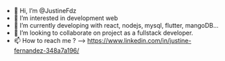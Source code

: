 - 👋 Hi, I’m @JustineFdz
- 👀 I’m interested in development web
- 🌱 I’m currently developing with react, nodejs, mysql, flutter, mangoDB...
- 💞️ I’m looking to collaborate on project as a fullstack developer.
- 📫 How to reach me ? --> https://www.linkedin.com/in/justine-fernandez-348a7a196/

<!---
JustineFdz/JustineFdz is a ✨ special ✨ repository because its `README.md` (this file) appears on your GitHub profile.
You can click the Preview link to take a look at your changes.
--->
